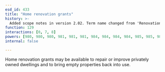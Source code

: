 ```yaml
---
esd_id: 433
title: "Home renovation grants"
history: >-
  Added scope notes in version 2.02. Term name changed from 'Renovation grants' to 'Grants - home renovation' in version 3.00. Name changed to 'Home renovation grants' and scope notes updated in version 4.00.
function: 129
interactions: [0, 7, 8]
powers: [980, 980, 980, 981, 981, 981, 984, 984, 984, 984, 985, 985, 985, 986, 986, 986, 986, 987, 987, 987, 988, 988, 988, 989, 989, 989, 991, 991, 991, 992, 992, 992, 993, 993, 993, 994, 994, 994, 995, 995, 995, 1919, 1919, 1919, 1971, 1971]
internal: false

---
```


Home renovation grants may be available to repair or improve privately owned dwellings and to bring empty properties back into use.

